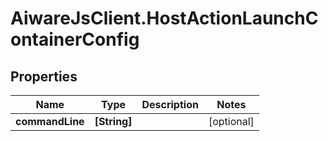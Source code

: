 # AiwareJsClient.HostActionLaunchContainerConfig

## Properties

Name | Type | Description | Notes
------------ | ------------- | ------------- | -------------
**commandLine** | **[String]** |  | [optional] 



